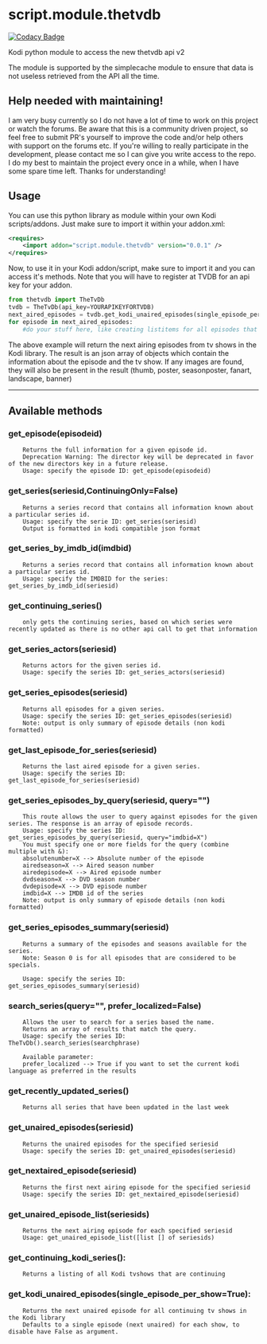 # script.module.thetvdb

[![Codacy Badge](https://api.codacy.com/project/badge/Grade/b4a1cd468c2c4511bebdc3d81271e6ec)](https://www.codacy.com/app/m-vanderveldt/script-module-thetvdb?utm_source=github.com&utm_medium=referral&utm_content=marcelveldt/script.module.thetvdb&utm_campaign=badger)

Kodi python module to access the new thetvdb api v2

The module is supported by the simplecache module to ensure that data is not useless retrieved from the API all the time.


## Help needed with maintaining!
I am very busy currently so I do not have a lot of time to work on this project or watch the forums.
Be aware that this is a community driven project, so feel free to submit PR's yourself to improve the code and/or help others with support on the forums etc. If you're willing to really participate in the development, please contact me so I can give you write access to the repo. I do my best to maintain the project every once in a while, when I have some spare time left.
Thanks for understanding!


## Usage

You can use this python library as module within your own Kodi scripts/addons.
Just make sure to import it within your addon.xml:

```xml
<requires>
    <import addon="script.module.thetvdb" version="0.0.1" />
</requires>
```

Now, to use it in your Kodi addon/script, make sure to import it and you can access it's methods.
Note that you will have to register at TVDB for an api key for your addon.

```python
from thetvdb import TheTvDb
tvdb = TheTvDb(api_key=YOURAPIKEYFORTVDB)
next_aired_episodes = tvdb.get_kodi_unaired_episodes(single_episode_per_show=False)
for episode in next_aired_episodes:
    #do your stuff here, like creating listitems for all episodes that are returned.
```

The above example will return the next airing episodes from tv shows in the Kodi library.
The result is an json array of objects which contain the information about the episode and the tv show.
If any images are found, they will also be present in the result (thumb, poster, seasonposter, fanart, landscape, banner)

---------------------------------------------------------------------------

## Available methods

### get_episode(episodeid)
```
    Returns the full information for a given episode id. 
    Deprecation Warning: The director key will be deprecated in favor of the new directors key in a future release.
    Usage: specify the episode ID: get_episode(episodeid)
```

### get_series(seriesid,ContinuingOnly=False)
```
    Returns a series record that contains all information known about a particular series id.
    Usage: specify the serie ID: get_series(seriesid)
    Output is formatted in kodi compatible json format
```

### get_series_by_imdb_id(imdbid)
```
    Returns a series record that contains all information known about a particular series id.
    Usage: specify the IMDBID for the series: get_series_by_imdb_id(seriesid)
```


### get_continuing_series()
```
    only gets the continuing series, based on which series were recently updated as there is no other api call to get that information
```


### get_series_actors(seriesid)
```
    Returns actors for the given series id.
    Usage: specify the series ID: get_series_actors(seriesid)
```

### get_series_episodes(seriesid)
```
    Returns all episodes for a given series.
    Usage: specify the series ID: get_series_episodes(seriesid)
    Note: output is only summary of episode details (non kodi formatted)
```

### get_last_episode_for_series(seriesid)
```
    Returns the last aired episode for a given series.
    Usage: specify the series ID: get_last_episode_for_series(seriesid)
```

### get_series_episodes_by_query(seriesid, query="")
```
    This route allows the user to query against episodes for the given series. The response is an array of episode records.
    Usage: specify the series ID: get_series_episodes_by_query(seriesid, query="imdbid=X")
    You must specify one or more fields for the query (combine multiple with &):
    absolutenumber=X --> Absolute number of the episode
    airedseason=X --> Aired season number
    airedepisode=X --> Aired episode number
    dvdseason=X --> DVD season number
    dvdepisode=X --> DVD episode number
    imdbid=X --> IMDB id of the series
    Note: output is only summary of episode details (non kodi formatted)
```

### get_series_episodes_summary(seriesid)
```
    Returns a summary of the episodes and seasons available for the series.
    Note: Season 0 is for all episodes that are considered to be specials.

    Usage: specify the series ID: get_series_episodes_summary(seriesid)
```

### search_series(query="", prefer_localized=False)
```
    Allows the user to search for a series based the name.
    Returns an array of results that match the query.
    Usage: specify the series ID: TheTvDb().search_series(searchphrase)

    Available parameter:
    prefer_localized --> True if you want to set the current kodi language as preferred in the results
```

### get_recently_updated_series()
```
    Returns all series that have been updated in the last week
```

### get_unaired_episodes(seriesid)
```
    Returns the unaired episodes for the specified seriesid
    Usage: specify the series ID: get_unaired_episodes(seriesid)
```

### get_nextaired_episode(seriesid)
```
    Returns the first next airing episode for the specified seriesid
    Usage: specify the series ID: get_nextaired_episode(seriesid)
```

### get_unaired_episode_list(seriesids)
```
    Returns the next airing episode for each specified seriesid
    Usage: get_unaired_episode_list([list [] of seriesids)
```


### get_continuing_kodi_series():
```
    Returns a listing of all Kodi tvshows that are continuing
```


### get_kodi_unaired_episodes(single_episode_per_show=True):
```
    Returns the next unaired episode for all continuing tv shows in the Kodi library
    Defaults to a single episode (next unaired) for each show, to disable have False as argument.
```

